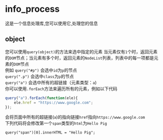 # info_process
这是一个信息处理库,您可以使用它,处理您的信息
## object
您可以使用`query(object)`的方法来选中指定的元素
当元素仅有`1`个时，返回元素的`DOM`节点；当元素有多个时，返回元素的`NodeList`列表，列表中的每一项都是元素的`DOM`节点  
例如 `query("#p")` 会选中`id`为`p`的节点  
     `query(".p")` 会选中`class`为`p`的节点  
     `query("a")`  会选中所有的超链接（元素类型：`a`)  
你可以使用`.forEach`方法来遍历所有的元素，例如以下代码  
```javascript
query("a").forEach(function(ele){
    ele.href = "https://www.google.com";
});
```
会将页面中所有的超链接(`a`)的指向链接`href`指向`https://www.google.com`  
下列代码将会修改第一个`span`类型的`html`为`Hello Pig`  
```javasript
query("span")[0].innerHTML = "Hello Pig";
```
